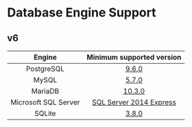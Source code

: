 # Database Engine Support

## v6

|        Engine        |                                 Minimum supported version                                 |
| :------------------: | :---------------------------------------------------------------------------------------: |
|      PostgreSQL      |                  [9.6.0](https://www.postgresql.org/docs/9.6/index.html)                  |
|        MySQL         |                     [5.7.0](https://dev.mysql.com/doc/refman/5.7/en/)                     |
|       MariaDB        |         [10.3.0](https://mariadb.com/kb/en/changes-improvements-in-mariadb-103/)          |
| Microsoft SQL Server | [SQL Server 2014 Express](https://www.microsoft.com/en-US/download/details.aspx?id=42299) |
|        SQLite        |                       [3.8.0](https://www.sqlite.org/version3.html)                       |
